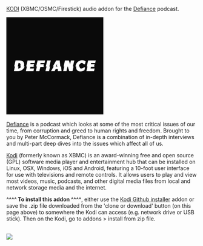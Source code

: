 <a href="kodi.tv">KODI<a> (XBMC/OSMC/Firestick) audio addon for the <a href="https://www.defiance.news/">Defiance</a> podcast.<br>

<img src="https://github.com/leopheard/Defiance/blob/master/resources/media/logo.jpg?raw=true"><br>

<a href="https://www.defiance.news/">Defiance</a> is a podcast which looks at some of the most critical issues of our time, from corruption and greed to human rights and freedom. Brought to you by Peter McCormack, Defiance is a combination of in-depth interviews and multi-part deep dives into the issues which affect all of us.<br>

<a href="www.kodi.tv">Kodi</a> (formerly known as XBMC) is an award-winning free and open source (GPL) software media player and entertainment hub that can be installed on Linux, OSX, Windows, iOS and Android, featuring a 10-foot user interface for use with televisions and remote controls. It allows users to play and view most videos, music, podcasts, and other digital media files from local and network storage media and the internet.<br>

<b>^^^^ To install this addon ^^^^</b>, either use the <a href="https://www.tvaddons.co/github-browser-kodi/">Kodi Github installer</a> addon or save the .zip file downloaded from the 'clone or download' button (on this page above) to somewhere the Kodi can access (e.g. network drive or USB stick). Then on the Kodi, go to addons > install from zip file.<br>

<br><a href="http://www.kodi.tv"><img src="https://kodi.tv/sites/default/files/page/field_image/about--devices.jpg">
